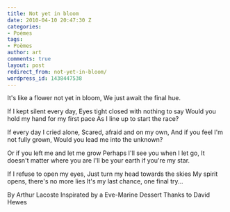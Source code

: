 ```yaml
---
title: Not yet in bloom
date: 2010-04-10 20:47:30 Z
categories:
- Poèmes
tags:
- Poèmes
author: art
comments: true
layout: post
redirect_from: not-yet-in-bloom/
wordpress_id: 1438447538
---
```


It's like a flower not yet in bloom,
We just await the final hue.

If I kept silent every day,
Eyes tight closed with nothing to say
Would you hold my hand for my first pace
As I line up to start the race?

If every day I cried alone,
Scared, afraid and on my own,
And if you feel I'm not fully grown,
Would you lead me into the unknown?

Or if you left me and let me grow
Perhaps I'll see you when I let go,
It doesn't matter where you are
I'll be your earth if you're my star.

If I refuse to open my eyes,
Just turn my head towards the skies
My spirit opens, there's no more lies
It's my last chance, one final try...

By Arthur Lacoste
Inspirated by a Eve-Marine Dessert
Thanks to David Hewes
